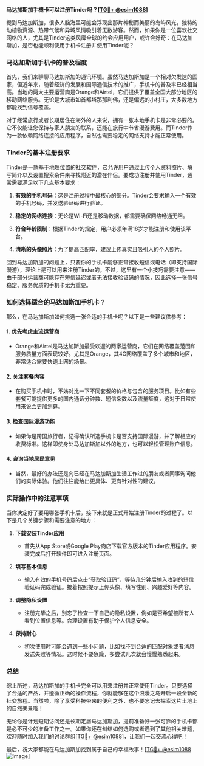 **马达加斯加手機卡可以注册Tinder吗？[[TG💪+ @esim1088](https://t.me/s/esim1088)]**

提到马达加斯加，很多人脑海里可能会浮现出那片神秘而美丽的岛屿风光，独特的动植物资源、热带气候和异域风情吸引着无数游客。然而，如果你是一位喜欢社交网络的人，尤其是Tinder这类风靡全球的约会应用用户，或许会好奇：在马达加斯加，是否也能顺利使用手机卡注册并使用Tinder呢？

### 马达加斯加手机卡的普及程度

首先，我们来聊聊马达加斯加的通讯环境。虽然马达加斯加是一个相对欠发达的国家，但近年来，随着经济的发展和国际通信技术的推广，手机卡的普及率已经相当高。当地的两大主要运营商是Orange和Airtel，它们提供了覆盖全国大部分地区的移动网络服务。无论是大城市如首都塔那那利佛，还是偏远的小村庄，大多数地方都能找到信号覆盖。

对于经常旅行或者长期居住在海外的人来说，拥有一张本地手机卡是非常必要的。它不仅能让您保持与家人朋友的联系，还能在旅行中节省漫游费用。而Tinder作为一款依赖网络连接的应用程序，自然也需要稳定的网络支持才能正常使用。

### Tinder的基本注册要求

Tinder是一款基于地理位置的社交软件，它允许用户通过上传个人资料照片、填写简介以及设置搜索条件来寻找附近的潜在伴侣。要成功注册并使用Tinder，通常需要满足以下几点基本要求：

1. **有效的手机号码**：这是注册过程中最核心的部分。Tinder会要求输入一个有效的手机号码，并发送验证码进行验证。
   
2. **稳定的网络连接**：无论是Wi-Fi还是移动数据，都需要确保网络畅通无阻。

3. **符合年龄限制**：根据Tinder的规定，用户必须年满18岁才能注册和使用该平台。

4. **清晰的头像照片**：为了提高匹配率，建议上传真实且吸引人的个人照片。

回到马达加斯加的问题上，只要你的手机卡能够正常接收短信或电话（即支持国际漫游），理论上是可以用来注册Tinder的。不过，这里有一个小技巧需要注意——由于部分运营商可能存在短信延迟或者无法接收验证码的情况，因此选择一张信号稳定、服务优质的手机卡尤为重要。

### 如何选择适合的马达加斯加手机卡？

那么，在马达加斯加如何挑选一张合适的手机卡呢？以下是一些建议供参考：

#### 1. **优先考虑主流运营商**
   - Orange和Airtel是马达加斯加最受欢迎的两家运营商，它们在网络覆盖范围和服务质量方面表现较好。尤其是Orange，其4G网络覆盖了多个城市和地区，非常适合需要快速上网的场景。

#### 2. **关注套餐内容**
   - 在购买手机卡时，不妨对比一下不同套餐的价格与包含的服务项目。比如有些套餐可能提供更多的国内通话分钟数、短信条数以及流量额度，这对于日常使用来说会更加划算。

#### 3. **检查国际漫游功能**
   - 如果你是跨国旅行者，记得确认所选手机卡是否支持国际漫游，并了解相应的收费标准。这样即使身处马达加斯加以外的地方，也可以轻松管理账户信息。

#### 4. **咨询当地居民意见**
   - 当然，最好的办法还是向已经在马达加斯加生活工作过的朋友或者同事询问他们的实际体验。他们往往能给出更具体、更有针对性的建议。

### 实际操作中的注意事项

当你决定好了要用哪张手机卡后，接下来就是正式开始注册Tinder的过程了。以下是几个关键步骤和需要注意的地方：

1. **下载安装Tinder应用**
   - 首先从App Store或Google Play商店下载官方版本的Tinder应用程序。安装完成后打开软件即可进入注册页面。

2. **填写基本信息**
   - 输入有效的手机号码后点击“获取验证码”，等待几分钟后输入收到的短信验证码完成验证。接着按照提示上传头像、填写性别、兴趣爱好等内容。

3. **调整隐私设置**
   - 注册完毕之后，别忘了检查一下自己的隐私设置，例如是否希望被所有人看到位置信息等。合理设置有助于保护个人信息安全。

4. **保持耐心**
   - 初次使用时可能会遇到一些小问题，比如找不到合适的匹配对象或者消息发送失败等情况。这时候不要急躁，多尝试几次就会慢慢熟悉起来。

### 总结

综上所述，马达加斯加的手机卡完全可以用来注册并正常使用Tinder。只要选择了合适的产品，并遵循正确的操作流程，你就能够在这个浪漫之岛开启一段全新的社交旅程。当然啦，除了享受科技带来的便利之外，也不要忘记去探索这片土地上的自然美景哦！

无论你是计划短期访问还是长期定居马达加斯加，提前准备好一张可靠的手机卡都是必不可少的准备工作之一。如果你还在纠结如何选购或者遇到了其他相关难题，欢迎随时加入我们的讨论群组[[TG💪+ @esim1088](https://t.me/s/esim1088)]，让我们一起交流心得吧！

最后，祝大家都能在马达加斯加找到属于自己的幸福故事！[[TG💪+ @esim1088](https://t.me/s/esim1088) ![Image](https://i.postimg.cc/4NQfJmqS/Snipaste-2025-05-13-00-14-12.png)]